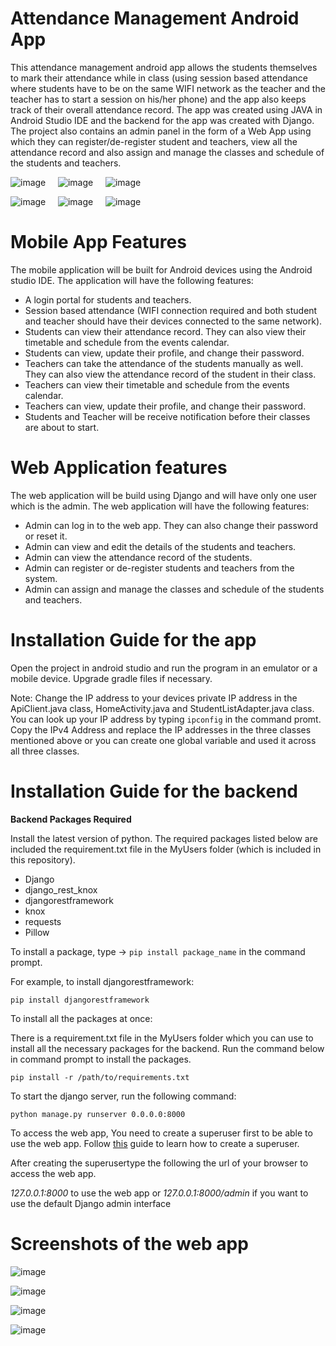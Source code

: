 # Attendance Management Android App

This attendance management android app allows the students themselves to mark their attendance while in class (using session based attendance where students have to be on the same WIFI network as the teacher 
and the teacher has to start a session on his/her phone) and the app also keeps track of their overall attendance record. The app was created using JAVA in Android Studio IDE and the backend for the app was created with Django. 
The project also contains an admin panel in the form of a Web App using which they can register/de-register student and teachers, view all the attendance record and also assign and manage the classes and schedule of the students and teachers.

![image](https://github.com/Azan9/Attendance-Management-Android-App/assets/43653409/36934ff8-4875-4442-aa65-7128d1ca716b) &nbsp; &nbsp; ![image](https://github.com/Azan9/Attendance-Management-Android-App/assets/43653409/af02134b-7dc9-4adb-962f-e7e17d3c54a7) &nbsp; &nbsp; ![image](https://github.com/Azan9/Attendance-Management-Android-App/assets/43653409/1fc91df4-2b04-4bc4-bc09-3c698d11a5a4) 

![image](https://github.com/Azan9/Attendance-Management-Android-App/assets/43653409/6db11af9-1432-48da-9d3b-c2957ca287d9) &nbsp; &nbsp; ![image](https://github.com/Azan9/Attendance-Management-Android-App/assets/43653409/17c61cb0-b0bc-4f7d-8ed9-4ed58ae33c70) &nbsp; &nbsp; ![image](https://github.com/Azan9/Attendance-Management-Android-App/assets/43653409/cf6626d0-7a62-44c5-b085-e82736029887)


# Mobile App Features

The mobile application will be built for Android devices using the Android studio IDE. The 
application will have the following features:

* A login portal for students and teachers.
* Session based attendance (WIFI connection required and both student and teacher should have their devices connected to the same network).
* Students can view their attendance record. They can also view their timetable and 
schedule from the events calendar. 
* Students can view, update their profile, and change their password.
* Teachers can take the attendance of the students manually as well. They can 
also view the attendance record of the student in their class.
* Teachers can view their timetable and schedule from the events calendar. 
* Teachers can view, update their profile, and change their password.
* Students and Teacher will be receive notification before their classes are about 
  to start.


# Web Application features

The web application will be build using Django and will have only one user which is the 
admin. The web application will have the following features:

* Admin can log in to the web app. They can also change their password or reset it.
* Admin can view and edit the details of the students and teachers.
* Admin can view the attendance record of the students.
* Admin can register or de-register students and teachers from the system.
* Admin can assign and manage the classes and schedule of the students and 
  teachers.


# Installation Guide for the app

Open the project in android studio and run the program in an emulator or a mobile device. Upgrade gradle files if necessary.

Note: Change the IP address to your devices private IP address in the ApiClient.java class, HomeActivity.java and StudentListAdapter.java class. 
      You can look up your IP address by typing ```ipconfig``` in the command promt. Copy the IPv4 Address and replace the IP addresses in the three classes mentioned above or you can create one global variable and used it across all three classes.

# Installation Guide for the backend

**Backend Packages Required**

Install the latest version of python. The required packages listed below are included the requirement.txt file in the MyUsers folder (which is included in this repository). 

* Django
* django_rest_knox
* djangorestframework
* knox
* requests
* Pillow

To install a package, type -> ```pip install package_name``` in the command prompt.

For example, to install djangorestframework:
  
  ```pip install djangorestframework```

To install all the packages at once:

There is a requirement.txt file in the MyUsers folder which you can use to install all the necessary packages for the backend. Run the command below in command prompt to install the packages.

```pip install -r /path/to/requirements.txt```

To start the django server, run the following command:

```python manage.py runserver 0.0.0.0:8000```

To access the web app, You need to create a superuser first to be able to use the web app. Follow [this](https://docs.djangoproject.com/en/1.8/intro/tutorial02/) guide to learn how to create a superuser.

After creating the superusertype the following the url of your browser to access the web app.

_127.0.0.1:8000_ to use the web app or _127.0.0.1:8000/admin_ if you want to use the default Django admin interface

# Screenshots of the web app

![image](https://github.com/Azan9/Attendance-Management-Android-App/assets/43653409/1204af0c-8668-46aa-b887-f5cea71ddd24)

![image](https://github.com/Azan9/Attendance-Management-Android-App/assets/43653409/f8f3ee2b-b97e-43cd-bbec-c61bf754e6c9) 

![image](https://github.com/Azan9/Attendance-Management-Android-App/assets/43653409/1818491e-dfe6-431c-b544-3ba7fcbfaf42) 

![image](https://github.com/Azan9/Attendance-Management-Android-App/assets/43653409/ff9acc73-9368-4a95-91ff-9eea16a422fb)






